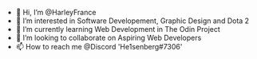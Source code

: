 - 👋 Hi, I’m @HarleyFrance
- 👀 I’m interested in Software Developement, Graphic Design and Dota 2
- 🌱 I’m currently learning Web Development in The Odin Project
- 💞️ I’m looking to collaborate on Aspiring Web Developers
- 📫 How to reach me @Discord 'He1senberg#7306'

<!---
HarleyFrance/HarleyFrance is a ✨ special ✨ repository because its `README.md` (this file) appears on your GitHub profile.
You can click the Preview link to take a look at your changes.
--->
